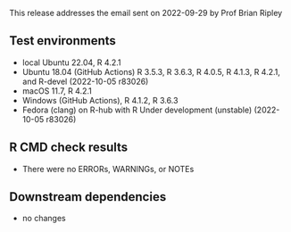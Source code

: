 This release addresses the email sent on 2022-09-29 by Prof Brian Ripley

## Test environments

- local Ubuntu 22.04, R 4.2.1
- Ubuntu 18.04 (GitHub Actions) R 3.5.3, R 3.6.3, R 4.0.5, R 4.1.3, R 4.2.1, and R-devel (2022-10-05 r83026)
- macOS 11.7, R 4.2.1
- Windows (GitHub Actions), R 4.1.2, R 3.6.3
- Fedora (clang) on R-hub with R Under development (unstable) (2022-10-05 r83026)


## R CMD check results

- There were no ERRORs, WARNINGs, or NOTEs

## Downstream dependencies

* no changes
